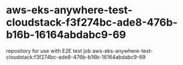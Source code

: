 # aws-eks-anywhere-test-cloudstack-f3f274bc-ade8-476b-b16b-16164abdabc9-69
repository for use with E2E test job aws-eks-anywhere-test-cloudstack:f3f274bc-ade8-476b-b16b-16164abdabc9-69
